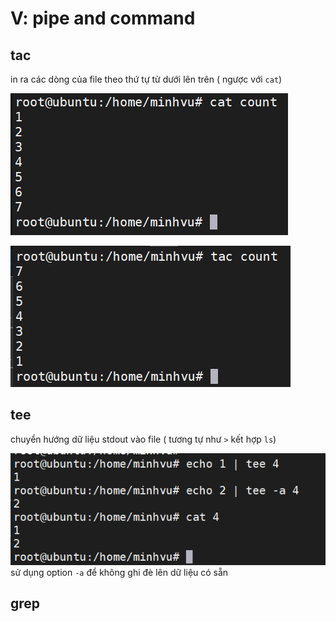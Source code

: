 # V: pipe and command


## tac

in ra các dòng của file theo thứ tự từ dưới lên trên ( ngược với `cat`)

![cat](https://github.com/minhvl/linux/blob/trainning/image/New%20folder/1.png)

![tac](https://github.com/minhvl/linux/blob/trainning/image/New%20folder/2.png)

## tee
chuyển hướng dữ liệu stdout vào file ( tương tự như `>` kết hợp `ls`)

![tee](https://github.com/minhvl/linux/blob/trainning/image/New%20folder/3.png)
sử dụng option `-a` để không ghi đè lên dữ liệu có sẵn

## grep